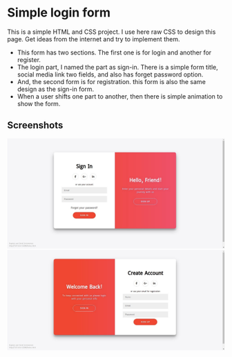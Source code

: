 # Simple login form

This is a simple HTML and CSS project. I use here raw CSS to design this page. Get ideas from the internet and try to implement them.

- This form has two sections. The first one is for login and another for register.
- The login part, I named the part as sign-in. There is a simple form title, social media link two fields, and also has forget password option.
- And, the second form is for registration. this form is also the same design as the sign-in form.
- When a user shifts one part to another, then there is simple animation to show the form.

## Screenshots

![Sing In form](./Sign_In_Form.jpg)
![Sing Up form](./Sign_Up_Form.jpg)
